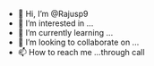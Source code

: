 - 👋 Hi, I’m @Rajusp9
- 👀 I’m interested in ...
- 🌱 I’m currently learning ...
- 💞️ I’m looking to collaborate on ...
- 📫 How to reach me ...through call

<!---
Rajusp9/Rajusp9 is a ✨ special ✨ repository because its `README.md` (this file) appears on your GitHub profile.
You can click the Preview link to take a look at your changes.
--->
